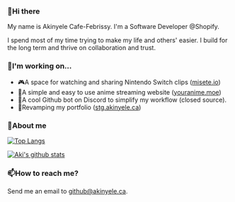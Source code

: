 ### 👋Hi there

My name is Akinyele Cafe-Febrissy. I'm a Software Developer @Shopify.

I spend most of my time trying to make my life and others' easier.
I build for the long term and thrive on collaboration and trust.

### 🔭I'm working on...

- 🎮A space for watching and sharing Nintendo Switch clips ([misete.io](https://github.com/Misete-io))
- 🎥A simple and easy to use anime streaming website ([youranime.moe](https://github.com/thedrummeraki/tanoshimu))
- 🤖A cool Github bot on Discord to simplify my workflow (closed source).
- 🚧Revamping my portfolio ([stg.akinyele.ca](https://github.com/thedrummeraki/react-portfolio/tree/new-face))

### 💬About me

[![Top Langs](https://github-readme-stats.vercel.app/api/top-langs/?username=thedrummeraki&hide=java)](https://github.com/anuraghazra/github-readme-stats)

[![Aki's github stats](https://github-readme-stats.vercel.app/api?username=thedrummeraki&count_private=true&show_icons=true)](https://github.com/thedrummeraki)

### 📫How to reach me?

Send me an email to github@akinyele.ca.

<!--
**thedrummeraki/thedrummeraki** is a ✨ _special_ ✨ repository because its `README.md` (this file) appears on your GitHub profile.

Here are some ideas to get you started:

- 🔭 I’m currently working on ...
- 🌱 I’m currently learning ...
- 👯 I’m looking to collaborate on ...
- 🤔 I’m looking for help with ...
- 💬 Ask me about ...
- 📫 How to reach me: ...
- 😄 Pronouns: ...
- ⚡ Fun fact: ...
-->
